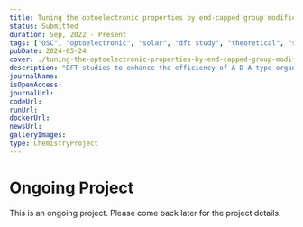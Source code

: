 ```yaml
---
title: Tuning the optoelectronic properties by end-capped group modification for efficient OSCs
status: Submitted
duration: Sep, 2022 - Present
tags: ["OSC", "optoelectronic", "solar", "dft study", "theoretical", "submitted"]
pubDate: 2024-05-24
cover: ./tuning-the-optoelectronic-properties-by-end-capped-group-modification-for-efficient-osc.png
description: "DFT studies to enhance the efficiency of A-D-A type organic solar cells by end-capped group modification"
journalName: 
isOpenAccess: 
journalUrl: 
codeUrl: 
runUrl: 
dockerUrl: 
newsUrl: 
galleryImages: 
type: ChemistryProject
---
```

# Ongoing Project
This is an ongoing project. Please come back later for the project details.
